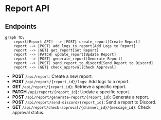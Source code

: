 # Report API

## Endpoints

```mermaid
graph TD;
    report[Report API] --> |POST| create_report[Create Report]
    report --> |POST| add_logs_to_report[Add Logs to Report]
    report --> |GET| get_report[Get Report]
    report --> |PATCH| update_report[Update Report]
    report --> |POST| generate_report[Generate Report]
    report --> |POST| send_report_to_discord[Send Report to Discord]
    report --> |GET| check_approval[Check Approval]
```

- **POST** `/api/report`: Create a new report.
- **POST** `/api/report/{report_id}/logs`: Add logs to a report.
- **GET** `/api/report/{report_id}`: Retrieve a specific report.
- **PATCH** `/api/report/{report_id}`: Update a specific report.
- **POST** `/api/report/generate-report/{report_id}`: Generate a report.
- **POST** `/api/report/send-discord/{report_id}`: Send a report to Discord.
- **GET** `/api/report/check-approval/{channel_id}/{message_id}`: Check approval status.

